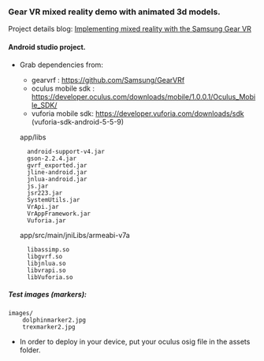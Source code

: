 ### Gear VR mixed reality demo with animated 3d models. 

Project details blog: [Implementing mixed reality with the Samsung Gear VR ](https://iaco79.wordpress.com/2016/04/05/implementing-mixed-reality-with-the-samsung-gear-vr/)  

#### Android studio project.

* Grab dependencies from:
	* gearvrf :  <https://github.com/Samsung/GearVRf>
	* oculus mobile sdk : <https://developer.oculus.com/downloads/mobile/1.0.0.1/Oculus_Mobile_SDK/>
	* vuforia mobile sdk:  <https://developer.vuforia.com/downloads/sdk>  (vuforia-sdk-android-5-5-9) 

	app/libs

		android-support-v4.jar
		gson-2.2.4.jar
		gvrf_exported.jar
		jline-android.jar
		jnlua-android.jar
		js.jar
		jsr223.jar
		SystemUtils.jar
		VrApi.jar
		VrAppFramework.jar
		Vuforia.jar


	app/src/main/jniLibs/armeabi-v7a 

		libassimp.so	
		libgvrf.so
		libjnlua.so
		libvrapi.so
		libVuforia.so

##### Test images (markers):
    images/
        dolphinmarker2.jpg
        trexmarker2.jpg

* In order to deploy in your device, put your oculus osig file in the assets folder.




